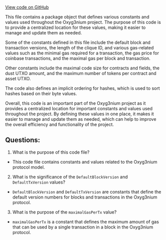 [View code on GitHub](https://github.com/alephium/alephium/protocol/src/main/scala/org/alephium/protocol/model/package.scala)

This file contains a package object that defines various constants and values used throughout the Oxyg3nium project. The purpose of this code is to provide a centralized location for these values, making it easier to manage and update them as needed.

Some of the constants defined in this file include the default block and transaction versions, the length of the clique ID, and various gas-related values such as the minimal gas required for a transaction, the gas price for coinbase transactions, and the maximal gas per block and transaction.

Other constants include the maximal code size for contracts and fields, the dust UTXO amount, and the maximum number of tokens per contract and asset UTXO.

The code also defines an implicit ordering for hashes, which is used to sort hashes based on their byte values.

Overall, this code is an important part of the Oxyg3nium project as it provides a centralized location for important constants and values used throughout the project. By defining these values in one place, it makes it easier to manage and update them as needed, which can help to improve the overall efficiency and functionality of the project.
## Questions: 
 1. What is the purpose of this code file?
- This code file contains constants and values related to the Oxyg3nium protocol model.

2. What is the significance of the `DefaultBlockVersion` and `DefaultTxVersion` values?
- `DefaultBlockVersion` and `DefaultTxVersion` are constants that define the default version numbers for blocks and transactions in the Oxyg3nium protocol.

3. What is the purpose of the `maximalGasPerTx` value?
- `maximalGasPerTx` is a constant that defines the maximum amount of gas that can be used by a single transaction in a block in the Oxyg3nium protocol.